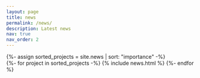 ```yaml
---
layout: page
title: news
permalink: /news/
description: Latest news
nav: true
nav_order: 2
---
```

<!-- pages/news.md -->

<div class="news">
<!-- Display projects without categories -->
  {%- assign sorted_projects = site.news | sort: "importance" -%}
  <div class="grid">
    {%- for project in sorted_projects -%}
      {% include news.html %}
    {%- endfor %}
  </div>
</div>
